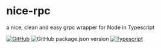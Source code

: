 # nice-rpc

a nice, clean and easy grpc wrapper for Node in Typescript

[![GitHub](https://img.shields.io/github/license/itsabgr/nice-rpc)](https://github.com/itsabgr/nice-rpc/blob/master/LICENSE)
![GitHub package.json version](https://img.shields.io/github/package-json/v/itsabgr/nice-rpc)
[![Typescript](https://github.com/itsabgr/nice-rpc/actions/workflows/Typescript.yml/badge.svg)](https://github.com/itsabgr/nice-rpc/actions/workflows/Typescript.yml)
